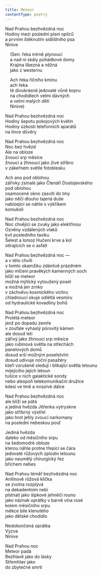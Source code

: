 ```yaml
---
title: Meteor
contentType: poetry
---
```


<section>

Nad Prahou bezhvězdná noc  
Hodiny mezi poslední písní opilců  
a prvním štěknutím sídlištního psa  
Ninive

    (Sen: řeka mírně plynoucí  
    a nad ní skály pohádkové domy  
    Krajina líbezná a něžná  
    jako z westernu

    Ach řeka říčního kmínu  
    ach řeka  
    té divukrásně jedovaté vůně kopru  
    na chodidlech velmi dávných  
    a velmi malých dětí  
    Ninive)

Nad Prahou bezhvězdná noc  
Hodiny šepotu pokojových květin  
Hodiny úzkosti telefonních aparátů  
na lince důvěry

Nad Prahou bezhvězdná noc  
Noc bez hvězd  
Ale na obloze  
žnoucí srp měsíce  
žnoucí a žhnoucí jako živé stříbro  
v zákeřném světle fotoblesku

Ach ano pod oblohou  
zářivky zsinalé jako Čtenáři Dostojevského  
pod oblohou  
osamocené okno zasvítí do tmy  
jako něčí dlouho tajená duše  
nabízející se náhle s výkřikem  
komukoli

Nad Prahou bezhvězdná noc  
Noc chvějící se zvuky jako elektřinou  
Ozvěny vzdálených vlaků  
kvil posledního taxíku  
Šelest a lomoz Hučení krve a kol  
otírajících se o asfalt

Nad Prahou bezhvězdná noc —  
a v této chvíli  
v tomto okamžiku zdánlivě prázdném  
jako mlčení pravěkých kamenných soch  
blíží se meteor  
možná mýtický vytoužený posel  
a možná jen zrnko  
v záchvěvu kosmického vichru  
chladnoucí okuje odlétlá vesmíru  
od hydraulické kovadliny bohů

Nad Prahou bezhvězdná noc  
Prolétá meteor  
jenž po dopadu zemře  
v zoufale vyhaslý pórovitý kámen  
ale dosud letí  
zářivý jako žhnoucí srp měsíce  
jako rubínová světla na střechách  
panelových domů  
dosud srší možným poselstvím  
dosud udivuje noční pasažéry  
kteří vzrušeně sledují i blikající světla letounu  
míjejícího jejich letoun  
tušíce v nich galaktické sondy  
nebo alespoň telekomunikační družice  
kdesi ve tmě a mrazivé dálce

Nad Prahou bezhvězdná noc  
ale blíží se pátá  
a jediná hvězda Jitřenka vytryskne  
jako stříbrný výstřel  
jako hrot jehly zvoucí narkomany  
na poslední nebeskou pouť

Jediná hvězda  
daleko od měsíčního srpu  
na šedomodré obloze  
kterou náhle protne třepící se čára  
jedovaté růžových zplodin letounu  
jako neumělý chirurgický řez  
břichem nebes

Nad Prahou téměř bezhvězdná noc  
Anilínově růžová klička  
se zvolna rozplývá  
na dekadentním nebi  
plstnatí jako šípkové jehněčí rouno  
jako náznak oprátky v barvě vína rosé  
kolem měsíčního srpu  
měkce bíle klenutého  
jako dětské chodidlo

Nedokončená oprátka  
Výzva  
Ninive

Nad Prahou noc  
Meteor padá  
Bezhlavě jako do lásky  
Střemhlav jako  
do zbytečné smrti

</section>
